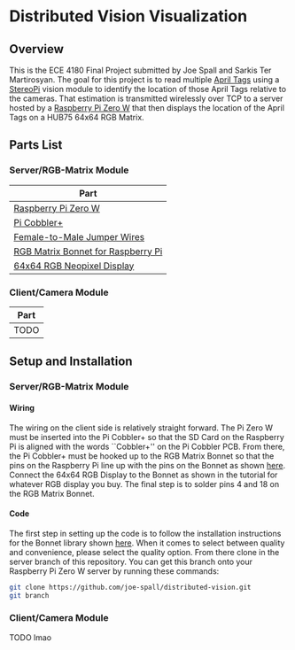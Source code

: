 # Distributed Vision Visualization

## Overview
This is the ECE 4180 Final Project submitted by Joe Spall and Sarkis Ter Martirosyan. The goal for this project is to read multiple [April Tags](https://april.eecs.umich.edu/software/apriltag) using a [StereoPi](https://stereopi.com/) vision module to identify the location of those April Tags relative to the cameras. That estimation is transmitted wirelessly over TCP to a server hosted by a [Raspberry Pi Zero W](https://www.raspberrypi.org/products/raspberry-pi-zero-w/?resellerType=home) that then displays the location of the April Tags on a HUB75 64x64 RGB Matrix. 

## Parts List
### Server/RGB-Matrix Module

| Part |
| ---- |
| [Raspberry Pi Zero W](https://www.raspberrypi.org/products/raspberry-pi-zero-w/?resellerType=home) | 
| [Pi Cobbler+](https://www.adafruit.com/product/914) | 
| [Female-to-Male Jumper Wires](https://www.amazon.com/GenBasic-Solderless-Dupont-Compatible-Breadboard-Prototyping/dp/B01L5UKAPI/ref=sr_1_4?dchild=1&keywords=male+to+female+jumper+wires&qid=1605817419&sr=8-4) |
| [RGB Matrix Bonnet for Raspberry Pi](https://www.adafruit.com/product/3211) |
| [64x64 RGB Neopixel Display](https://www.adafruit.com/product/3649) |

### Client/Camera Module


| Part |
| ---- |
| TODO |

## Setup and Installation

### Server/RGB-Matrix Module

#### Wiring
The wiring on the client side is relatively straight forward. The Pi Zero W must be inserted into the Pi Cobbler+ so that the SD Card on the Raspberry Pi is aligned with the words ``Cobbler+'' on the Pi Cobbler PCB. From there, the Pi Cobbler+ must be hooked up to the RGB Matrix Bonnet so that the pins on the Raspberry Pi line up with the pins on the Bonnet as shown [here](https://learn.adafruit.com/assets/51032). Connect the 64x64 RGB Display to the Bonnet as shown in the tutorial for whatever RGB display you buy. The final step is to solder pins 4 and 18 on the RGB Matrix Bonnet.  

#### Code
The first step in setting up the code is to follow the installation instructions for the Bonnet library shown [here](https://learn.adafruit.com/adafruit-rgb-matrix-bonnet-for-raspberry-pi?view=all#driving-matrices). When it comes to select between quality and convenience, please select the quality option. From there clone in the server branch of this repository. You can get this branch onto your Raspberry Pi Zero W server by running these commands: 

```bash
git clone https://github.com/joe-spall/distributed-vision.git
git branch 
```


### Client/Camera Module
TODO lmao
